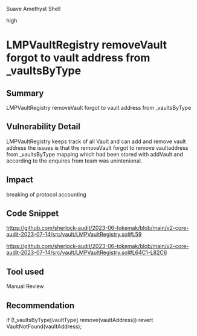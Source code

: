 Suave Amethyst Shell

high

# LMPVaultRegistry removeVault forgot to vault address from _vaultsByType
## Summary
LMPVaultRegistry removeVault forgot to vault address from _vaultsByType 
## Vulnerability Detail
LMPVaultRegistry keeps track of all Vault and can add and remove vault address the issues is that the removeVault forgot to remove  vaultaddress from _vaultsByType mapping which had been stored with addVault  and according to the  enquires from team was unintenional.

## Impact
breaking of protocol accounting

## Code Snippet
https://github.com/sherlock-audit/2023-06-tokemak/blob/main/v2-core-audit-2023-07-14/src/vault/LMPVaultRegistry.sol#L59

https://github.com/sherlock-audit/2023-06-tokemak/blob/main/v2-core-audit-2023-07-14/src/vault/LMPVaultRegistry.sol#L64C1-L82C6

## Tool used

Manual Review

## Recommendation
if (!_vaultsByType[vaultType].remove(vaultAddress)) revert VaultNotFound(vaultAddress);
